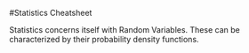 #Statistics Cheatsheet

Statistics concerns itself with Random Variables. 
These can be characterized by their probability density functions. 
